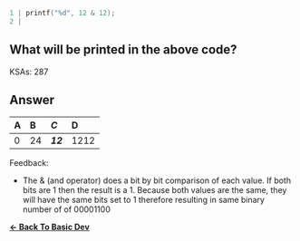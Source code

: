 ```c
1 | printf("%d", 12 & 12);
2 | 
```

## What will be printed in the above code?

KSAs: 287

## Answer
| A | B | ***C*** | D |
| :--- | :--- | :--- | :--- |
| 0 | 24 | ***12*** | 1212 |


Feedback:

- The & (and operator) does a bit by bit comparison of each value.  If both bits are 1 then the result is a 1. Because both values are the same, they will have the same bits set to 1 therefore resulting in same binary number of of 00001100

[**<- Back To Basic Dev**](../../../Basic_Dev.md)

